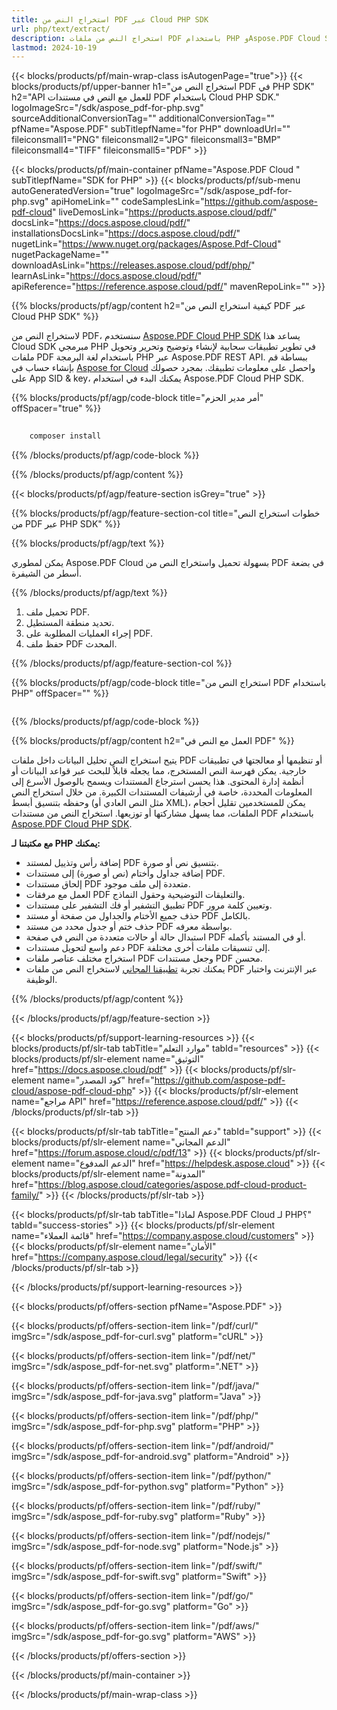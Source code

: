 ```yaml
---
title: استخراج النص من PDF عبر Cloud PHP SDK
url: php/text/extract/
description: استخراج النص من ملفات PDF باستخدام PHP وAspose.PDF Cloud SDK. تحليل أو إعادة استخدام محتوى المستند.
lastmod: 2024-10-19
---
```


{{< blocks/products/pf/main-wrap-class isAutogenPage="true">}}
{{< blocks/products/pf/upper-banner h1="استخراج النص من PDF في PHP SDK" h2="API للعمل مع النص في مستندات PDF باستخدام Cloud PHP SDK." logoImageSrc="/sdk/aspose_pdf-for-php.svg" sourceAdditionalConversionTag="" additionalConversionTag="" pfName="Aspose.PDF" subTitlepfName="for PHP" downloadUrl="" fileiconsmall1="PNG" fileiconsmall2="JPG" fileiconsmall3="BMP" fileiconsmall4="TIFF" fileiconsmall5="PDF" >}}

{{< blocks/products/pf/main-container pfName="Aspose.PDF Cloud " subTitlepfName="SDK for PHP" >}}
{{< blocks/products/pf/sub-menu autoGeneratedVersion="true" logoImageSrc="/sdk/aspose_pdf-for-php.svg" apiHomeLink="" codeSamplesLink="https://github.com/aspose-pdf-cloud" liveDemosLink="https://products.aspose.cloud/pdf/" docsLink="https://docs.aspose.cloud/pdf/" installationsDocsLink="https://docs.aspose.cloud/pdf/" nugetLink="https://www.nuget.org/packages/Aspose.Pdf-Cloud" nugetPackageName="" downloadAsLink="https://releases.aspose.cloud/pdf/php/" learnAsLink="https://docs.aspose.cloud/pdf/" apiReference="https://reference.aspose.cloud/pdf/" mavenRepoLink="" >}}

{{% blocks/products/pf/agp/content h2="كيفية استخراج النص من PDF عبر Cloud PHP SDK" %}}

لاستخراج النص من PDF، سنستخدم
[Aspose.PDF Cloud PHP SDK](https://products.aspose.cloud/pdf/php/)
يساعد هذا Cloud SDK مبرمجي PHP في تطوير تطبيقات سحابية لإنشاء وتوضيح وتحرير وتحويل ملفات PDF باستخدام لغة البرمجة PHP عبر Aspose.PDF REST API. ببساطة قم بإنشاء حساب في [Aspose for Cloud](https://dashboard.aspose.cloud/#/apps) واحصل على معلومات تطبيقك. بمجرد حصولك على App SID & key، يمكنك البدء في استخدام Aspose.PDF Cloud PHP SDK.

{{% blocks/products/pf/agp/code-block title="أمر مدير الحزم" offSpacer="true" %}}

```bash
     
    composer install

```

{{% /blocks/products/pf/agp/code-block %}}

{{% /blocks/products/pf/agp/content %}}

{{< blocks/products/pf/agp/feature-section isGrey="true" >}}

{{% blocks/products/pf/agp/feature-section-col title="خطوات استخراج النص من PDF عبر PHP SDK" %}}

{{% blocks/products/pf/agp/text %}}

يمكن لمطوري Aspose.PDF Cloud بسهولة تحميل واستخراج النص من PDF في بضعة أسطر من الشيفرة.

{{% /blocks/products/pf/agp/text %}}

1. تحميل ملف PDF.
1. تحديد منطقة المستطيل.
1. إجراء العمليات المطلوبة على PDF.
1. حفظ ملف PDF المحدث.

{{% /blocks/products/pf/agp/feature-section-col %}}


{{% blocks/products/pf/agp/code-block title="استخراج النص من PDF باستخدام PHP" offSpacer="" %}}

```php


```

{{% /blocks/products/pf/agp/code-block %}}

{{% blocks/products/pf/agp/content h2="العمل مع النص في PDF" %}}

يتيح استخراج النص تحليل البيانات داخل ملفات PDF أو تنظيمها أو معالجتها في تطبيقات خارجية. يمكن فهرسة النص المستخرج، مما يجعله قابلاً للبحث عبر قواعد البيانات أو أنظمة إدارة المحتوى.
هذا يحسن استرجاع المستندات ويسمح بالوصول الأسرع إلى المعلومات المحددة، خاصة في أرشيفات المستندات الكبيرة. من خلال استخراج النص وحفظه بتنسيق أبسط (مثل النص العادي أو XML)، يمكن للمستخدمين تقليل أحجام الملفات، مما يسهل مشاركتها أو توزيعها.
استخراج النص من مستندات PDF باستخدام [Aspose.PDF Cloud PHP SDK](https://products.aspose.cloud/pdf/php/).

**مع مكتبتنا لـ PHP يمكنك:**

+ إضافة رأس وتذييل لمستند PDF بتنسيق نص أو صورة.
+ إضافة جداول وأختام (نص أو صورة) إلى مستندات PDF.
+ إلحاق مستندات PDF متعددة إلى ملف موجود.
+ العمل مع مرفقات PDF والتعليقات التوضيحية وحقول النماذج.
+ تطبيق التشفير أو فك التشفير على مستندات PDF وتعيين كلمة مرور.
+ حذف جميع الأختام والجداول من صفحة أو مستند PDF بالكامل.
+ حذف ختم أو جدول محدد من مستند PDF بواسطة معرفه.
+ استبدال حالة أو حالات متعددة من النص في صفحة PDF أو في المستند بأكمله.
+ دعم واسع لتحويل مستندات PDF إلى تنسيقات ملفات أخرى مختلفة.
+ استخراج مختلف عناصر ملفات PDF وجعل مستندات PDF محسن.
+ يمكنك تجربة [تطبيقنا المجاني](https://products.aspose.app/pdf/parser) لاستخراج النص من ملفات PDF عبر الإنترنت واختبار الوظيفة.

{{% /blocks/products/pf/agp/content %}}

{{< /blocks/products/pf/agp/feature-section >}}

{{< blocks/products/pf/support-learning-resources >}}
{{< blocks/products/pf/slr-tab tabTitle="موارد التعلم" tabId="resources" >}}
{{< blocks/products/pf/slr-element name="التوثيق" href="https://docs.aspose.cloud/pdf" >}}
{{< blocks/products/pf/slr-element name="كود المصدر" href="https://github.com/aspose-pdf-cloud/aspose-pdf-cloud-php" >}}
{{< blocks/products/pf/slr-element name="مراجع API" href="https://reference.aspose.cloud/pdf/" >}}
{{< /blocks/products/pf/slr-tab >}}

{{< blocks/products/pf/slr-tab tabTitle="دعم المنتج" tabId="support" >}}
{{< blocks/products/pf/slr-element name="الدعم المجاني" href="https://forum.aspose.cloud/c/pdf/13" >}}
{{< blocks/products/pf/slr-element name="الدعم المدفوع" href="https://helpdesk.aspose.cloud" >}}
{{< blocks/products/pf/slr-element name="المدونة" href="https://blog.aspose.cloud/categories/aspose.pdf-cloud-product-family/" >}}
{{< /blocks/products/pf/slr-tab >}}

{{< blocks/products/pf/slr-tab tabTitle="لماذا Aspose.PDF Cloud لـ PHP؟" tabId="success-stories" >}}
{{< blocks/products/pf/slr-element name="قائمة العملاء" href="https://company.aspose.cloud/customers" >}}
{{< blocks/products/pf/slr-element name="الأمان" href="https://company.aspose.cloud/legal/security" >}}
{{< /blocks/products/pf/slr-tab >}}

{{< /blocks/products/pf/support-learning-resources >}}

{{< blocks/products/pf/offers-section pfName="Aspose.PDF" >}}

{{< blocks/products/pf/offers-section-item link="/pdf/curl/" imgSrc="/sdk/aspose_pdf-for-curl.svg" platform="cURL" >}}

{{< blocks/products/pf/offers-section-item link="/pdf/net/" imgSrc="/sdk/aspose_pdf-for-net.svg" platform=".NET" >}}

{{< blocks/products/pf/offers-section-item link="/pdf/java/" imgSrc="/sdk/aspose_pdf-for-java.svg" platform="Java" >}}

{{< blocks/products/pf/offers-section-item link="/pdf/php/" imgSrc="/sdk/aspose_pdf-for-php.svg" platform="PHP" >}}

{{< blocks/products/pf/offers-section-item link="/pdf/android/" imgSrc="/sdk/aspose_pdf-for-android.svg" platform="Android" >}}

{{< blocks/products/pf/offers-section-item link="/pdf/python/" imgSrc="/sdk/aspose_pdf-for-python.svg" platform="Python" >}}

{{< blocks/products/pf/offers-section-item link="/pdf/ruby/" imgSrc="/sdk/aspose_pdf-for-ruby.svg" platform="Ruby" >}}

{{< blocks/products/pf/offers-section-item link="/pdf/nodejs/" imgSrc="/sdk/aspose_pdf-for-node.svg" platform="Node.js" >}}

{{< blocks/products/pf/offers-section-item link="/pdf/swift/" imgSrc="/sdk/aspose_pdf-for-swift.svg" platform="Swift" >}}

{{< blocks/products/pf/offers-section-item link="/pdf/go/" imgSrc="/sdk/aspose_pdf-for-go.svg" platform="Go" >}}

{{< blocks/products/pf/offers-section-item link="/pdf/aws/" imgSrc="/sdk/aspose_pdf-for-go.svg" platform="AWS" >}}

{{< /blocks/products/pf/offers-section >}}

<!-- aboutfile Ends -->

{{< /blocks/products/pf/main-container >}}

{{< /blocks/products/pf/main-wrap-class >}}
